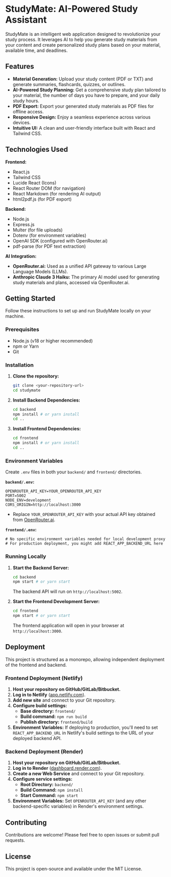 # StudyMate: AI-Powered Study Assistant

StudyMate is an intelligent web application designed to revolutionize your study process. It leverages AI to help you generate study materials from your content and create personalized study plans based on your material, available time, and deadlines.

## Features

- **Material Generation:** Upload your study content (PDF or TXT) and generate summaries, flashcards, quizzes, or outlines.
- **AI-Powered Study Planning:** Get a comprehensive study plan tailored to your material, the number of days you have to prepare, and your daily study hours.
- **PDF Export:** Export your generated study materials as PDF files for offline access.
- **Responsive Design:** Enjoy a seamless experience across various devices.
- **Intuitive UI:** A clean and user-friendly interface built with React and Tailwind CSS.

## Technologies Used

**Frontend:**
- React.js
- Tailwind CSS
- Lucide React (Icons)
- React Router DOM (for navigation)
- React Markdown (for rendering AI output)
- html2pdf.js (for PDF export)

**Backend:**
- Node.js
- Express.js
- Multer (for file uploads)
- Dotenv (for environment variables)
- OpenAI SDK (configured with OpenRouter.ai)
- pdf-parse (for PDF text extraction)

**AI Integration:**
- **OpenRouter.ai:** Used as a unified API gateway to various Large Language Models (LLMs).
- **Anthropic Claude 3 Haiku:** The primary AI model used for generating study materials and plans, accessed via OpenRouter.ai.

## Getting Started

Follow these instructions to set up and run StudyMate locally on your machine.

### Prerequisites

- Node.js (v18 or higher recommended)
- npm or Yarn
- Git

### Installation

1.  **Clone the repository:**
    ```bash
    git clone <your-repository-url>
    cd studymate
    ```

2.  **Install Backend Dependencies:**
    ```bash
    cd backend
    npm install # or yarn install
    cd ..
    ```

3.  **Install Frontend Dependencies:**
    ```bash
    cd frontend
    npm install # or yarn install
    cd ..
    ```

### Environment Variables

Create `.env` files in both your `backend/` and `frontend/` directories.

**`backend/.env`:**

```
OPENROUTER_API_KEY=YOUR_OPENROUTER_API_KEY
PORT=5002
NODE_ENV=development
CORS_ORIGIN=http://localhost:3000
```

*   Replace `YOUR_OPENROUTER_API_KEY` with your actual API key obtained from [OpenRouter.ai](https://openrouter.ai/).

**`frontend/.env`:**

```
# No specific environment variables needed for local development proxy
# For production deployment, you might add REACT_APP_BACKEND_URL here
```

### Running Locally

1.  **Start the Backend Server:**
    ```bash
    cd backend
    npm start # or yarn start
    ```
    The backend API will run on `http://localhost:5002`.

2.  **Start the Frontend Development Server:**
    ```bash
    cd frontend
    npm start # or yarn start
    ```
    The frontend application will open in your browser at `http://localhost:3000`.

## Deployment

This project is structured as a monorepo, allowing independent deployment of the frontend and backend.

### Frontend Deployment (Netlify)

1.  **Host your repository on GitHub/GitLab/Bitbucket.**
2.  **Log in to Netlify** ([app.netlify.com](https://app.netlify.com/)).
3.  **Add new site** and connect to your Git repository.
4.  **Configure build settings:**
    *   **Base directory:** `frontend/`
    *   **Build command:** `npm run build`
    *   **Publish directory:** `frontend/build`
5.  **Environment Variables:** If deploying to production, you'll need to set `REACT_APP_BACKEND_URL` in Netlify's build settings to the URL of your deployed backend API.

### Backend Deployment (Render)

1.  **Host your repository on GitHub/GitLab/Bitbucket.**
2.  **Log in to Render** ([dashboard.render.com](https://dashboard.render.com/)).
3.  **Create a new Web Service** and connect to your Git repository.
4.  **Configure service settings:**
    *   **Root Directory:** `backend/`
    *   **Build Command:** `npm install`
    *   **Start Command:** `npm start`
5.  **Environment Variables:** Set `OPENROUTER_API_KEY` (and any other backend-specific variables) in Render's environment settings.

## Contributing

Contributions are welcome! Please feel free to open issues or submit pull requests.

## License

This project is open-source and available under the MIT License.
